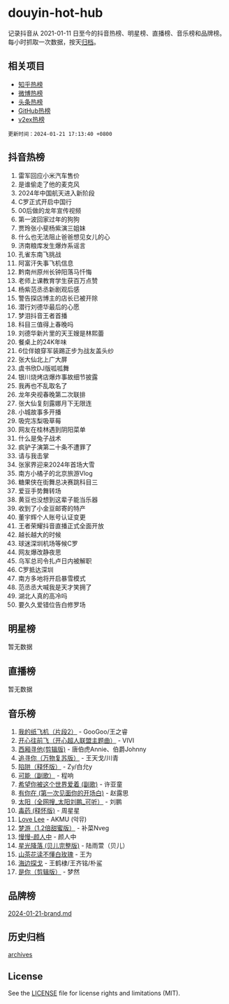 # douyin-hot-hub

记录抖音从 2021-01-11 日至今的抖音热榜、明星榜、直播榜、音乐榜和品牌榜。每小时抓取一次数据，按天[归档](archives)。

## 相关项目

- [知乎热榜](https://github.com/lonnyzhang423/zhihu-hot-hub)
- [微博热榜](https://github.com/lonnyzhang423/weibo-hot-hub)
- [头条热榜](https://github.com/lonnyzhang423/toutiao-hot-hub)
- [GitHub热榜](https://github.com/lonnyzhang423/github-hot-hub)
- [v2ex热榜](https://github.com/lonnyzhang423/v2ex-hot-hub)


`更新时间：2024-01-21 17:13:40 +0800`

## 抖音热榜

1. 雷军回应小米汽车售价
1. 是谁偷走了他的麦克风
1. 2024年中国航天进入新阶段
1. C罗正式开启中国行
1. 00后做的龙年宣传视频
1. 第一波回家过年的狗狗
1. 贾玲张小斐杨紫演三姐妹
1. 什么也无法阻止爸爸想见女儿的心
1. 济南粮库发生爆炸系谣言
1. 孔雀东南飞挑战
1. 阿富汗失事飞机信息
1. 黔南州原州长钟阳落马忏悔
1. 老师上课教育学生获百万点赞
1. 杨紫范丞丞新剧观后感
1. 警告探店博主的店长已被开除
1. 潜行刘德华最后的心愿
1. 梦泪抖音王者首播
1. 科目三值得上春晚吗
1. 刘德华新片里的天王嫂是林熙蕾
1. 餐桌上的24K年味
1. 6位伴娘穿军装踢正步为战友盖头纱
1. 张大仙北上广大屏
1. 虞书欣DJ版呱呱舞
1. 银川烧烤店爆炸事故细节披露
1. 我再也不乱取名了
1. 龙年央视春晚第二次联排
1. 张大仙复刻露娜月下无限连
1. 小城故事多开播
1. 吸完冻梨吸草莓
1. 网友在桂林遇到阴阳菜单
1. 什么是兔子战术
1. 疯驴子演第二十条不遭罪了
1. 请与我击掌
1. 张家界迎来2024年首场大雪
1. 南方小橘子的北京旅游Vlog
1. 糖果侠在街舞总决赛跳科目三
1. 爱豆手势舞转场
1. 黄豆也没想到这辈子能当乐器
1. 收到了小金豆邮寄的特产
1. 董宇辉个人账号认证变更
1. 王者荣耀抖音直播正式全面开放
1. 越长越大的时候
1. 球迷深圳机场等候C罗
1. 网友爆改静夜思
1. 乌军总司令扎卢日内被解职
1. C罗抵达深圳
1. 南方多地将开启暴雪模式
1. 范丞丞大喊我是天才笑拥了
1. 湖北人真的高冷吗
1. 要久久爱错位告白修罗场

## 明星榜

暂无数据

## 直播榜

暂无数据

## 音乐榜

1. [我的纸飞机（片段2）](https://sf3-cdn-tos.douyinstatic.com/obj/tos-cn-ve-2774/oM2ZrKcg2CD5AeRB2gkeXOFB1IxAGJdZPazYHf) - GooGoo/王之睿
1. [开心往前飞（开心超人联盟主题曲）](https://sf86-cdn-tos.douyinstatic.com/obj/tos-cn-ve-2774/9d8fb7c82cf1421fb93a9fe925275e0a) - VIVI
1. [西厢寻他(剪辑版)](https://sf86-cdn-tos.douyinstatic.com/obj/tos-cn-ve-2774/oUsAVfAQKlRNxEv5qxvIB8o5qmIWUcXbzJKJhw) - 唐伯虎Annie、伯爵Johnny
1. [追寻你（万物复苏版）](https://sf86-cdn-tos.douyinstatic.com/obj/tos-cn-ve-2774/oYeAZJsbjIDit9APmBg8u6uDUQnHmoCf3gbo74) - 王天戈/川青
1. [陷阱（释怀版）](https://sf3-cdn-tos.douyinstatic.com/obj/tos-cn-ve-2774/oE8C21LeZrzKLDFfQYgMzx4GAIHageG5IzayY7) - Zy/白允y
1. [可能（副歌）](https://sf86-cdn-tos.douyinstatic.com/obj/tos-cn-ve-2774/cde1731888894259b333569393c2fb51) - 程响
1. [希望你被这个世界爱着 (副歌)](https://sf86-cdn-tos.douyinstatic.com/obj/tos-cn-ve-2774/oUHCmWQfZlE3QQBKBeD8rCFLpJzPgCpImhsxMt) - 许亚童
1. [有你在 (第一次见面你的开场白)](https://sf86-cdn-tos.douyinstatic.com/obj/tos-cn-ve-2774/oAthrQ3ClJBfI57uBoFEgNDYtNCZ0TSYQQfxQ0) - 赵露思
1. [太阳（全网搜_太阳刘鹏_可听）](https://sf3-cdn-tos.douyinstatic.com/obj/tos-cn-ve-2774/ogWbyIQnlBFImVbeDocRdCIYtBHlbJXgfZMvgz) - 刘鹏
1. [毒药 (释怀版)](https://sf86-cdn-tos.douyinstatic.com/obj/tos-cn-ve-2774/oYILMEAzspdZBIzy4frJNB8ZHPHWAhiwowd4Ad) - 周星星
1. [Love Lee](https://sf3-cdn-tos.douyinstatic.com/obj/tos-cn-ve-2774/o05GbkJGbCBTdDnMtB0fwOYgkeZp23vrWQDQBS) - AKMU (악뮤)
1. [梦游（1.2倍甜蜜版）](https://sf86-cdn-tos.douyinstatic.com/obj/tos-cn-ve-2774/o4gyAUm8hwufoEABmwVIiQtHsFuGzAEEWtNMzo) - 补菜Nveg
1. [慢慢-颜人中](https://sf86-cdn-tos.douyinstatic.com/obj/tos-cn-ve-2774/ocjHNfBXdBxQNC8ZGAeoLMFTUgtBg8bkExunDC) - 颜人中
1. [星光降落 (贝儿完整版)](https://sf86-cdn-tos.douyinstatic.com/obj/tos-cn-ve-2774/okwB9hAwyAtsFFkFBzAX1hOOfQuIoMNs0W2Mwr) - 陆雨萱（贝儿）
1. [山茶花读不懂白玫瑰](https://sf86-cdn-tos.douyinstatic.com/obj/tos-cn-ve-2774/osfn8B7DktrRHEPJgPCfDbw7QDQEkwC16BxZg9) - 王为
1. [海边探戈](https://sf3-cdn-tos.douyinstatic.com/obj/tos-cn-ve-2774/os9gE0VQCGqt6VQkZDyBBYvfSDY0QFe3vVmubn) - 王鹤棣/王齐铭/朴鲨
1. [是你（剪辑版）](https://sf86-cdn-tos.douyinstatic.com/obj/tos-cn-ve-2774/46019dae783c4c969944217fe1cfafc4) - 梦然

## 品牌榜

[2024-01-21-brand.md](archives/2024-01-21-brand.md)

## 历史归档

[archives](archives)

## License

See the [LICENSE](LICENSE) file for license rights and limitations (MIT).
